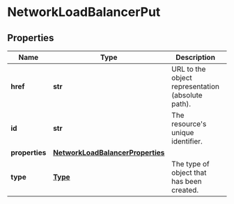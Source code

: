 # NetworkLoadBalancerPut

## Properties
| Name | Type | Description | Notes |
| ------------ | ------------- | ------------- | ------------- |
| **href** | **str** | URL to the object representation (absolute path). | [optional] [readonly]  |
| **id** | **str** | The resource&#39;s unique identifier. | [optional] [readonly]  |
| **properties** | [**NetworkLoadBalancerProperties**](NetworkLoadBalancerProperties.md) |  |  |
| **type** | [**Type**](Type.md) | The type of object that has been created. | [optional]  |


